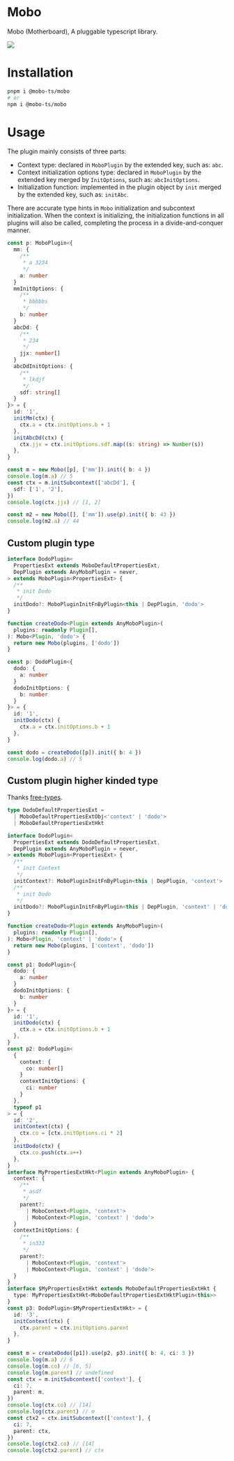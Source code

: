 # Mobo

Mobo (Motherboard), A pluggable typescript library.

[![](https://s1.locimg.com/2024/09/09/ee0ba0dac1974.png)](https://stackblitz.com/edit/vitejs-vite-hyb4ts?file=src%2Ftest-mobo.ts)

# Installation

```sh
pnpm i @mobo-ts/mobo
# or
npm i @mobo-ts/mobo
```

# Usage

The plugin mainly consists of three parts:

- Context type: declared in `MoboPlugin` by the extended key, such as: `abc`.
- Context initialization options type: declared in `MoboPlugin` by the extended key merged by `InitOptions`, such as: `abcInitOptions`.
- Initialization function: implemented in the plugin object by `init` merged by the extended key, such as: `initAbc`.

There are accurate type hints in `Mobo` initialization and subcontext initialization. When the context is initializing, the initialization functions in all plugins will also be called, completing the process in a divide-and-conquer manner.

```ts
const p: MoboPlugin<{
  mm: {
    /**
     * a 3234
     */
    a: number
  }
  mmInitOptions: {
    /**
     * bbbbbs
     */
    b: number
  }
  abcDd: {
    /**
     * 234
     */
    jjx: number[]
  }
  abcDdInitOptions: {
    /**
     * lkdjf
     */
    sdf: string[]
  }
}> = {
  id: '1',
  initMm(ctx) {
    ctx.a = ctx.initOptions.b + 1
  },
  initAbcDd(ctx) {
    ctx.jjx = ctx.initOptions.sdf.map((s: string) => Number(s))
  },
}

const m = new Mobo([p], ['mm']).init({ b: 4 })
console.log(m.a) // 5
const ctx = m.initSubcontext(['abcDd'], {
  sdf: ['1', '2'],
})
console.log(ctx.jjx) // [1, 2]

const m2 = new Mobo([], ['mm']).use(p).init({ b: 43 })
console.log(m2.a) // 44
```

## Custom plugin type

```ts
interface DodoPlugin<
  PropertiesExt extends MoboDefaultPropertiesExt,
  DepPlugin extends AnyMoboPlugin = never,
> extends MoboPlugin<PropertiesExt> {
  /**
   * init Dodo
   */
  initDodo?: MoboPluginInitFnByPlugin<this | DepPlugin, 'dodo'>
}

function createDodo<Plugin extends AnyMoboPlugin>(
  plugins: readonly Plugin[],
): Mobo<Plugin, 'dodo'> {
  return new Mobo(plugins, ['dodo'])
}

const p: DodoPlugin<{
  dodo: {
    a: number
  }
  dodoInitOptions: {
    b: number
  }
}> = {
  id: '1',
  initDodo(ctx) {
    ctx.a = ctx.initOptions.b + 1
  },
}

const dodo = createDodo([p]).init({ b: 4 })
console.log(dodo.a) // 5
```

## Custom plugin higher kinded type

Thanks [free-types](https://github.com/geoffreytools/free-types).

```ts
type DodoDefaultPropertiesExt =
  | MoboDefaultPropertiesExtObj<'context' | 'dodo'>
  | MoboDefaultPropertiesExtHkt

interface DodoPlugin<
  PropertiesExt extends DodoDefaultPropertiesExt,
  DepPlugin extends AnyMoboPlugin = never,
> extends MoboPlugin<PropertiesExt> {
  /**
   * init Context
   */
  initContext?: MoboPluginInitFnByPlugin<this | DepPlugin, 'context'>
  /**
   * init Dodo
   */
  initDodo?: MoboPluginInitFnByPlugin<this | DepPlugin, 'context' | 'dodo'>
}

function createDodo<Plugin extends AnyMoboPlugin>(
  plugins: readonly Plugin[],
): Mobo<Plugin, 'context' | 'dodo'> {
  return new Mobo(plugins, ['context', 'dodo'])
}

const p1: DodoPlugin<{
  dodo: {
    a: number
  }
  dodoInitOptions: {
    b: number
  }
}> = {
  id: '1',
  initDodo(ctx) {
    ctx.a = ctx.initOptions.b + 1
  },
}
const p2: DodoPlugin<
  {
    context: {
      co: number[]
    }
    contextInitOptions: {
      ci: number
    }
  },
  typeof p1
> = {
  id: '2',
  initContext(ctx) {
    ctx.co = [ctx.initOptions.ci * 2]
  },
  initDodo(ctx) {
    ctx.co.push(ctx.a++)
  },
}
interface MyPropertiesExtHkt<Plugin extends AnyMoboPlugin> {
  context: {
    /**
     * asdf
     */
    parent?:
      | MoboContext<Plugin, 'context'>
      | MoboContext<Plugin, 'context' | 'dodo'>
  }
  contextInitOptions: {
    /**
     * in333
     */
    parent?:
      | MoboContext<Plugin, 'context'>
      | MoboContext<Plugin, 'context' | 'dodo'>
  }
}
interface $MyPropertiesExtHkt extends MoboDefaultPropertiesExtHkt {
  type: MyPropertiesExtHkt<MoboDefaultPropertiesExtHktPlugin<this>>
}
const p3: DodoPlugin<$MyPropertiesExtHkt> = {
  id: '3',
  initContext(ctx) {
    ctx.parent = ctx.initOptions.parent
  },
}

const m = createDodo([p1]).use(p2, p3).init({ b: 4, ci: 3 })
console.log(m.a) // 6
console.log(m.co) // [6, 5]
console.log(m.parent) // undefined
const ctx = m.initSubcontext(['context'], {
  ci: 7,
  parent: m,
})
console.log(ctx.co) // [14]
console.log(ctx.parent) // m
const ctx2 = ctx.initSubcontext(['context'], {
  ci: 7,
  parent: ctx,
})
console.log(ctx2.co) // [14]
console.log(ctx2.parent) // ctx
```
